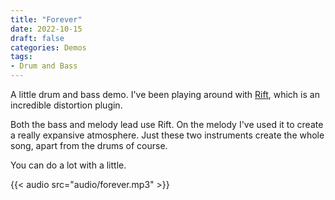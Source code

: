 ```yaml
---
title: "Forever"
date: 2022-10-15
draft: false
categories: Demos
tags:
- Drum and Bass
---
```


A little drum and bass demo.
I've been playing around with [Rift](https://www.minimal.audio/products/rift), which is an incredible distortion plugin.

Both the bass and melody lead use Rift.
On the melody I've used it to create a really expansive atmosphere.
Just these two instruments create the whole song, apart from the drums of course.

You can do a lot with a little.

{{< audio src="audio/forever.mp3" >}}
